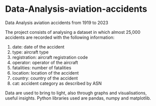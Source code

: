 # Data-Analysis-aviation-accidents
Data Analysis aviation accidents from 1919 to 2023


The project consists of analysing a dataset in which almost 25,000 accidents are recorded with the following information:

1. date: date of the accident
2. type: aircraft type
3. registration: aircraft registration code
4. operator: operator of the aircraft
5. fatalities: number of fatalities
6. location: location of the accident
7. country: country of the accident
8. cat: accident category as described by ASN

Data are used to bring to light, also through graphs and visualisations, useful insights. 
Python libraries used are pandas, numpy and matplotlib.
